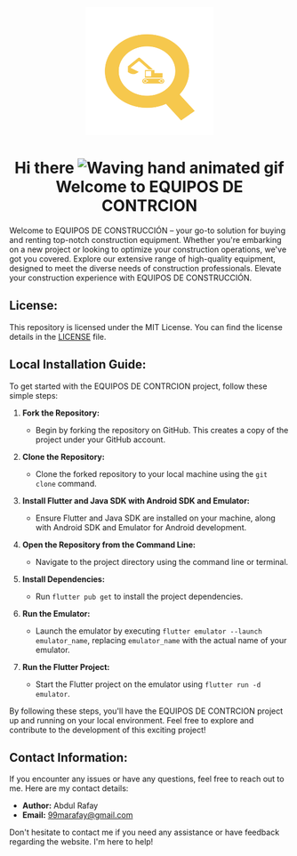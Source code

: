<p align="center">
    <a herf="https://future-insight.blog/">
    <img src="assets/images/logo_1.png" alt="Future Insight"  width="230px" height="230px">
    </a>
  <br>
</p>

<h1 align="center">
    Hi there
    <img src="https://raw.githubusercontent.com/nixin72/nixin72/master/wave.gif" 
         alt="Waving hand animated gif"
         height="35"
         width="35" />
     Welcome to EQUIPOS DE CONTRCION
</h1>

<p>
Welcome to EQUIPOS DE CONSTRUCCIÓN – your go-to solution for buying and renting top-notch construction equipment. Whether you're embarking on a new project or looking to optimize your construction operations, we've got you covered. Explore our extensive range of high-quality equipment, designed to meet the diverse needs of construction professionals. Elevate your construction experience with EQUIPOS DE CONSTRUCCIÓN.
</p>

<h2>License:</h2>
<p>This repository is licensed under the MIT License. You can find the license details in the <a href="/LICENSE">LICENSE</a> file.</p>

<h2>Local Installation Guide:</h2>

To get started with the EQUIPOS DE CONTRCION project, follow these simple steps:

1. **Fork the Repository:**

   - Begin by forking the repository on GitHub. This creates a copy of the project under your GitHub account.

2. **Clone the Repository:**

   - Clone the forked repository to your local machine using the `git clone` command.

3. **Install Flutter and Java SDK with Android SDK and Emulator:**

   - Ensure Flutter and Java SDK are installed on your machine, along with Android SDK and Emulator for Android development.

4. **Open the Repository from the Command Line:**

   - Navigate to the project directory using the command line or terminal.

5. **Install Dependencies:**

   - Run `flutter pub get` to install the project dependencies.

6. **Run the Emulator:**

   - Launch the emulator by executing `flutter emulator --launch emulator_name`, replacing `emulator_name` with the actual name of your emulator.

7. **Run the Flutter Project:**
   - Start the Flutter project on the emulator using `flutter run -d emulator`.

By following these steps, you'll have the EQUIPOS DE CONTRCION project up and running on your local environment. Feel free to explore and contribute to the development of this exciting project!

<h2>Contact Information:</h2>
<p>If you encounter any issues or have any questions, feel free to reach out to me. Here are my contact details:</p>
<ul>
  <li><strong>Author:</strong> Abdul Rafay</li>
  <li><strong>Email:</strong> <a href="mailto:99marafay@gmail.com">99marafay@gmail.com</a></li>
</ul>
<p>Don't hesitate to contact me if you need any assistance or have feedback regarding the website. I'm here to help!</p>
